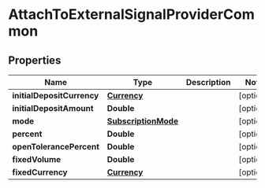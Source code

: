 # AttachToExternalSignalProviderCommon

## Properties
Name | Type | Description | Notes
------------ | ------------- | ------------- | -------------
**initialDepositCurrency** | [**Currency**](Currency.md) |  |  [optional]
**initialDepositAmount** | **Double** |  |  [optional]
**mode** | [**SubscriptionMode**](SubscriptionMode.md) |  |  [optional]
**percent** | **Double** |  |  [optional]
**openTolerancePercent** | **Double** |  |  [optional]
**fixedVolume** | **Double** |  |  [optional]
**fixedCurrency** | [**Currency**](Currency.md) |  |  [optional]

